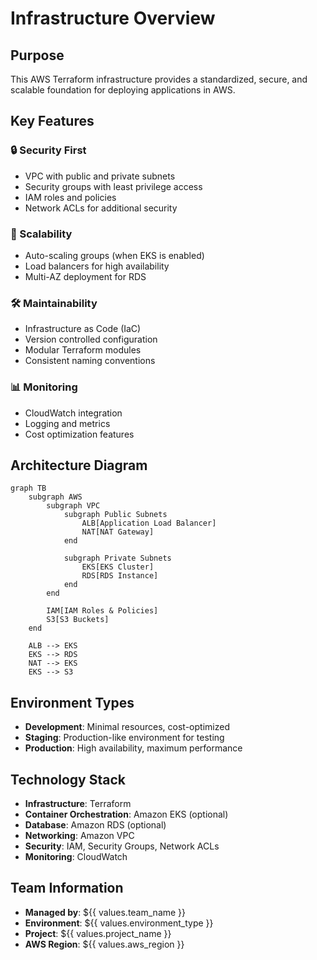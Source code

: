 # Infrastructure Overview

## Purpose

This AWS Terraform infrastructure provides a standardized, secure, and scalable foundation for deploying applications in AWS.

## Key Features

### 🔒 Security First
- VPC with public and private subnets
- Security groups with least privilege access
- IAM roles and policies
- Network ACLs for additional security

### 🚀 Scalability
- Auto-scaling groups (when EKS is enabled)
- Load balancers for high availability
- Multi-AZ deployment for RDS

### 🛠️ Maintainability
- Infrastructure as Code (IaC)
- Version controlled configuration
- Modular Terraform modules
- Consistent naming conventions

### 📊 Monitoring
- CloudWatch integration
- Logging and metrics
- Cost optimization features

## Architecture Diagram

```mermaid
graph TB
    subgraph AWS
        subgraph VPC
            subgraph Public Subnets
                ALB[Application Load Balancer]
                NAT[NAT Gateway]
            end
            
            subgraph Private Subnets
                EKS[EKS Cluster]
                RDS[RDS Instance]
            end
        end
        
        IAM[IAM Roles & Policies]
        S3[S3 Buckets]
    end
    
    ALB --> EKS
    EKS --> RDS
    NAT --> EKS
    EKS --> S3
```

## Environment Types

- **Development**: Minimal resources, cost-optimized
- **Staging**: Production-like environment for testing
- **Production**: High availability, maximum performance

## Technology Stack

- **Infrastructure**: Terraform
- **Container Orchestration**: Amazon EKS (optional)
- **Database**: Amazon RDS (optional)
- **Networking**: Amazon VPC
- **Security**: IAM, Security Groups, Network ACLs
- **Monitoring**: CloudWatch

## Team Information

- **Managed by**: ${{ values.team_name }}
- **Environment**: ${{ values.environment_type }}
- **Project**: ${{ values.project_name }}
- **AWS Region**: ${{ values.aws_region }}
